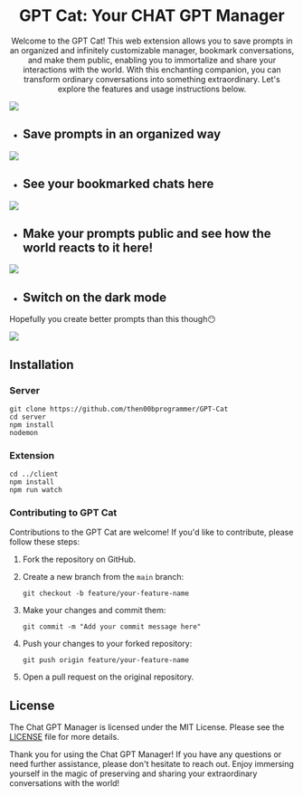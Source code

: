 <h1 align="center">GPT Cat: Your CHAT GPT Manager</h1>
<p align="center">
Welcome to the GPT Cat! This web extension allows you to save prompts in an organized and infinitely customizable manager, bookmark conversations, and make them public, enabling you to immortalize and share your interactions with the world. With this enchanting companion, you can transform ordinary conversations into something extraordinary. Let's explore the features and usage instructions below.
</p>
<img src='https://github.com/then00bprogrammer/GPT-Cat/assets/96624909/ae76a0fd-251c-4d10-8eaa-41f638663213'/>
<ul>
  <li><h2>Save prompts in an organized way</h2></li>
</ul>
<img src='https://github.com/then00bprogrammer/GPT-Cat/assets/96624909/925632bb-11be-4c79-9f30-e9d2c8871a4b'/>
<ul>
  <li><h2>See your bookmarked chats here</h2></li>
</ul>
<img src='https://github.com/then00bprogrammer/GPT-Cat/assets/96624909/90d7a00b-6e90-4142-97f9-465a60739f5d'/>
<ul>
  <li><h2>Make your prompts public and see how the world reacts to it here!</h2></li>
</ul>
<img src='https://github.com/then00bprogrammer/GPT-Cat/assets/96624909/db339c77-800d-4ea2-bf6d-5077ed4546be'/>
<ul>
  <li><h2>Switch on the dark mode</h2></li>
</ul>
<p>Hopefully you create better prompts than this though😶</p>
<img src='https://github.com/then00bprogrammer/GPT-Cat/assets/96624909/2e2a099d-0b61-444a-9ebd-44aa1fed7ca2'/>
<h2>Installation</h2>
<h3>Server</h3>

```shell
git clone https://github.com/then00bprogrammer/GPT-Cat
cd server
npm install
nodemon
```
<h3>Extension</h3>

```shell
cd ../client
npm install
npm run watch
```
<h3>Contributing to GPT Cat</h3>
Contributions to the GPT Cat are welcome! If you'd like to contribute, please follow these steps:

1. Fork the repository on GitHub.

2. Create a new branch from the `main` branch:

   ```shell
   git checkout -b feature/your-feature-name
3. Make your changes and commit them:

   ```shell
   git commit -m "Add your commit message here"
   ```
4. Push your changes to your forked repository:
   ```shell
   git push origin feature/your-feature-name
   ```
5. Open a pull request on the original repository.
   
<h2>License</h2>
The Chat GPT Manager is licensed under the MIT License. Please see the <a href='https://github.com/then00bprogrammer/GPT-Cat/blob/main/LICENSE'>LICENSE</a> file for more details.

Thank you for using the Chat GPT Manager! If you have any questions or need further assistance, please don't hesitate to reach out. Enjoy immersing yourself in the magic of preserving and sharing your extraordinary conversations with the world!
   


